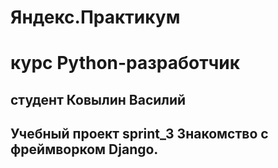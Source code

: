 # Яндекс.Практикум

# курс Python-разработчик

## студент  Ковылин Василий

## Учебный проект sprint_3  Знакомство с фреймворком Django.

